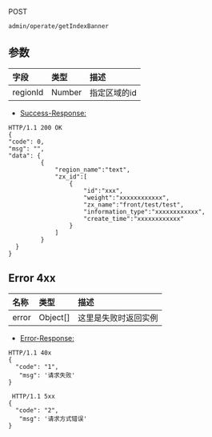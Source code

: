 POST

```
admin/operate/getIndexBanner
```

## 参数

| 字段 | 类型 | 描述 |
| :--- | :--- | :--- |
| regionId | Number | 指定区域的id |

* [Success-Response:](http://localhost/zslm_back/apidoc/#success-examples-operate-PostAdminOperateGetindexbanner-0_0_0-0)

```
HTTP/1.1 200 OK
{
"code": 0,
"msg": "",
"data": {
         {
             "region_name":"text",
             "zx_id":[
                 {
                     "id":"xxx",
                     "weight":"xxxxxxxxxxxx",
                     "zx_name":"front/test/test",
                     "information_type":"xxxxxxxxxxxx",
                     "create_time":"xxxxxxxxxxxx"
                 }
             ]
         }
  }
}
```

## Error 4xx

| 名称 | 类型 | 描述 |
| :--- | :--- | :--- |
| error | Object\[\] | 这里是失败时返回实例 |

* [Error-Response:](http://localhost/zslm_back/apidoc/#error-examples-operate-PostAdminOperateGetindexbanner-0_0_0-0)

```
HTTP/1.1 40x
{
  "code": "1",
   "msg": '请求失败'
}

 HTTP/1.1 5xx
{
  "code": "2",
   "msg": '请求方式错误'
}
```



